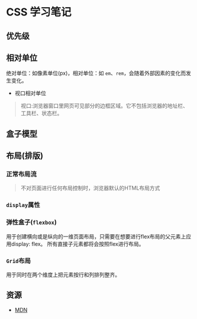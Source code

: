 # CSS 学习笔记
## 优先级
## 相对单位
绝对单位：如像素单位(px)，相对单位：如 `em`、`rem`，会随着外部因素的变化而发生变化。
- 视口相对单位
> 视口:浏览器窗口里网页可见部分的边框区域。它不包括浏览器的地址栏、工具栏、状态栏。
## 盒子模型
## 布局(排版)
### 正常布局流
> 不对页面进行任何布局控制时，浏览器默认的HTML布局方式
### `display`属性
### 弹性盒子(`flexbox`)
用于创建横向或是纵向的一维页面布局，只需要在想要进行flex布局的父元素上应用display: flex。
所有直接子元素都将会按照flex进行布局。
### `Grid`布局
用于同时在两个维度上把元素按行和列排列整齐。
## 资源
- [MDN](https://developer.mozilla.org/zh-CN/docs/Learn/Getting_started_with_the_web/CSS_basics)
